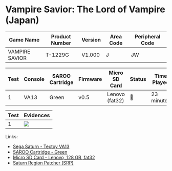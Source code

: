 # Vampire Savior: The Lord of Vampire (Japan)

| Game Name      | Product Number | Version | Area Code | Peripheral Code |
| -------------- | -------------- | ------- | --------- | --------------- |
| VAMPIRE SAVIOR | T-1229G        | V1.000  | J         | JW              |

| Test | Console | SAROO Cartridge | Firmware | Micro SD Card  | Status | Time Played |
| ---- | ------- | --------------- | -------- | -------------- | ------ | ----------- |
| 1    | VA13    | Green           | v0.5     | Lenovo (fat32) | :100:  | 23 minutes  |

| Test | Evidences                                                                                        |
| ---- | ------------------------------------------------------------------------------------------------ |
| 1    | [![](https://img.youtube.com/vi/yV3gqJcytVY/0.jpg)](https://www.youtube.com/watch?v=yV3gqJcytVY) |

Links:

- [Sega Saturn - Tectoy VA13](../../../../Info/Consoles/VA13/README.md)
- [SAROO Cartridge - Green](../../../../Info/Cartridges/RetroGameParadiseStore/1.32F/README.md)
- [Micro SD Card - Lenovo, 128 GB, fat32](../../../../Info/SdCards/Lenovo/128GB/fat32/README.md)
- [Saturn Region Patcher (SRP)](https://segaxtreme.net/resources/saturn-region-patcher.81/download)
